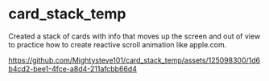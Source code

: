 # card_stack_temp

Created a stack of cards with info that moves up the screen and out of view to practice how to create reactive scroll animation like apple.com. 


https://github.com/Mightysteve101/card_stack_temp/assets/125098300/1d6b4cd2-bee1-4fce-a8d4-211afcbb66d4

